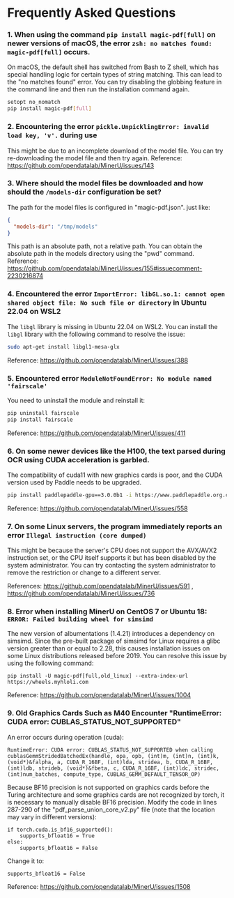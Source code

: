 # Frequently Asked Questions

### 1. When using the command `pip install magic-pdf[full]` on newer versions of macOS, the error `zsh: no matches found: magic-pdf[full]` occurs.

On macOS, the default shell has switched from Bash to Z shell, which has special handling logic for certain types of string matching. This can lead to the "no matches found" error. You can try disabling the globbing feature in the command line and then run the installation command again.

```bash
setopt no_nomatch
pip install magic-pdf[full]
```

### 2. Encountering the error `pickle.UnpicklingError: invalid load key, 'v'.` during use

This might be due to an incomplete download of the model file. You can try re-downloading the model file and then try again.
Reference: https://github.com/opendatalab/MinerU/issues/143

### 3. Where should the model files be downloaded and how should the `/models-dir` configuration be set?

The path for the model files is configured in "magic-pdf.json". just like:

```json
{
  "models-dir": "/tmp/models"
}
```

This path is an absolute path, not a relative path. You can obtain the absolute path in the models directory using the "pwd" command.
Reference: https://github.com/opendatalab/MinerU/issues/155#issuecomment-2230216874

### 4. Encountered the error `ImportError: libGL.so.1: cannot open shared object file: No such file or directory` in Ubuntu 22.04 on WSL2

The `libgl` library is missing in Ubuntu 22.04 on WSL2. You can install the `libgl` library with the following command to resolve the issue:

```bash
sudo apt-get install libgl1-mesa-glx
```

Reference: https://github.com/opendatalab/MinerU/issues/388

### 5. Encountered error `ModuleNotFoundError: No module named 'fairscale'`

You need to uninstall the module and reinstall it:

```bash
pip uninstall fairscale
pip install fairscale
```

Reference: https://github.com/opendatalab/MinerU/issues/411

### 6. On some newer devices like the H100, the text parsed during OCR using CUDA acceleration is garbled.

The compatibility of cuda11 with new graphics cards is poor, and the CUDA version used by Paddle needs to be upgraded.

```bash
pip install paddlepaddle-gpu==3.0.0b1 -i https://www.paddlepaddle.org.cn/packages/stable/cu123/
```

Reference: https://github.com/opendatalab/MinerU/issues/558

### 7. On some Linux servers, the program immediately reports an error `Illegal instruction (core dumped)`

This might be because the server's CPU does not support the AVX/AVX2 instruction set, or the CPU itself supports it but has been disabled by the system administrator. You can try contacting the system administrator to remove the restriction or change to a different server.

References: https://github.com/opendatalab/MinerU/issues/591 , https://github.com/opendatalab/MinerU/issues/736


### 8. Error when installing MinerU on CentOS 7 or Ubuntu 18: `ERROR: Failed building wheel for simsimd`

The new version of albumentations (1.4.21) introduces a dependency on simsimd. Since the pre-built package of simsimd for Linux requires a glibc version greater than or equal to 2.28, this causes installation issues on some Linux distributions released before 2019. You can resolve this issue by using the following command:
```
pip install -U magic-pdf[full,old_linux] --extra-index-url https://wheels.myhloli.com
```

Reference: https://github.com/opendatalab/MinerU/issues/1004

### 9. Old Graphics Cards Such as M40 Encounter "RuntimeError: CUDA error: CUBLAS_STATUS_NOT_SUPPORTED"

An error occurs during operation (cuda):
```
RuntimeError: CUDA error: CUBLAS_STATUS_NOT_SUPPORTED when calling cublasGemmStridedBatchedEx(handle, opa, opb, (int)m, (int)n, (int)k, (void*)&falpha, a, CUDA_R_16BF, (int)lda, stridea, b, CUDA_R_16BF, (int)ldb, strideb, (void*)&fbeta, c, CUDA_R_16BF, (int)ldc, stridec, (int)num_batches, compute_type, CUBLAS_GEMM_DEFAULT_TENSOR_OP)
```
Because BF16 precision is not supported on graphics cards before the Turing architecture and some graphics cards are not recognized by torch, it is necessary to manually disable BF16 precision.
Modify the code in lines 287-290 of the "pdf_parse_union_core_v2.py" file (note that the location may vary in different versions):
```
if torch.cuda.is_bf16_supported():
    supports_bfloat16 = True
else:
    supports_bfloat16 = False
```
Change it to:
```
supports_bfloat16 = False
```
Reference: https://github.com/opendatalab/MinerU/issues/1508